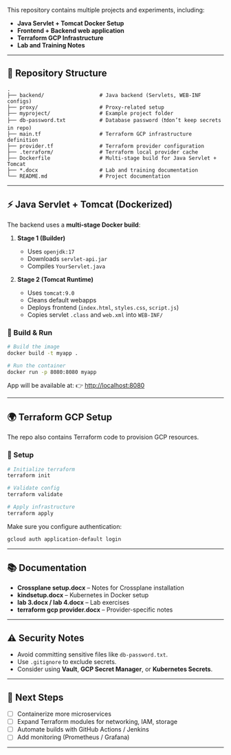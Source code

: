 

This repository contains multiple projects and experiments, including:

* **Java Servlet + Tomcat Docker Setup**
* **Frontend + Backend web application**
* **Terraform GCP Infrastructure**
* **Lab and Training Notes**

---

## 📂 Repository Structure

```
.
├── backend/                  # Java backend (Servlets, WEB-INF configs)
├── proxy/                    # Proxy-related setup
├── myproject/                # Example project folder
├── db-password.txt           # Database password (❗don’t keep secrets in repo)
├── main.tf                   # Terraform GCP infrastructure definition
├── provider.tf               # Terraform provider configuration
├── .terraform/               # Terraform local provider cache
├── Dockerfile                # Multi-stage build for Java Servlet + Tomcat
├── *.docx                    # Lab and training documentation
└── README.md                 # Project documentation
```

---

## ⚡ Java Servlet + Tomcat (Dockerized)

The backend uses a **multi-stage Docker build**:

1. **Stage 1 (Builder)**

   * Uses `openjdk:17`
   * Downloads `servlet-api.jar`
   * Compiles `YourServlet.java`

2. **Stage 2 (Tomcat Runtime)**

   * Uses `tomcat:9.0`
   * Cleans default webapps
   * Deploys frontend (`index.html`, `styles.css`, `script.js`)
   * Copies servlet `.class` and `web.xml` into `WEB-INF/`

### 🔨 Build & Run

```bash
# Build the image
docker build -t myapp .

# Run the container
docker run -p 8080:8080 myapp
```

App will be available at:
👉 [http://localhost:8080](http://localhost:8080)

---

## 🌍 Terraform GCP Setup

The repo also contains Terraform code to provision GCP resources.

### 🔧 Setup

```bash
# Initialize terraform
terraform init

# Validate config
terraform validate

# Apply infrastructure
terraform apply
```

Make sure you configure authentication:

```bash
gcloud auth application-default login
```

---

## 📚 Documentation

* **Crossplane setup.docx** – Notes for Crossplane installation
* **kindsetup.docx** – Kubernetes in Docker setup
* **lab 3.docx / lab 4.docx** – Lab exercises
* **terraform gcp provider.docx** – Provider-specific notes

---

## ⚠️ Security Notes

* Avoid committing sensitive files like `db-password.txt`.
* Use `.gitignore` to exclude secrets.
* Consider using **Vault**, **GCP Secret Manager**, or **Kubernetes Secrets**.

---

## 📌 Next Steps

* [ ] Containerize more microservices
* [ ] Expand Terraform modules for networking, IAM, storage
* [ ] Automate builds with GitHub Actions / Jenkins
* [ ] Add monitoring (Prometheus / Grafana)

---

